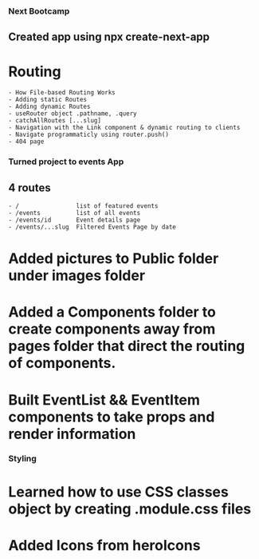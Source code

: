 ### Next Bootcamp 
## Created app using npx create-next-app
# Routing
    - How File-based Routing Works
    - Adding static Routes
    - Adding dynamic Routes 
    - useRouter object .pathname, .query 
    - catchAllRoutes [...slug]
    - Navigation with the Link component & dynamic routing to clients 
    - Navigate programmaticly using router.push()
    - 404 page 

### Turned project to events App 
## 4 routes 
    - /                list of featured events 
    - /events          list of all events 
    - /events/id       Event details page 
    - /events/...slug  Filtered Events Page by date  

# Added pictures to Public folder under images folder

# Added a Components folder to create components away from pages folder that direct the routing of components.
# Built EventList && EventItem components to take props and render information 

### Styling
# Learned how to use CSS classes object by creating .module.css files 
# Added Icons from heroIcons  
